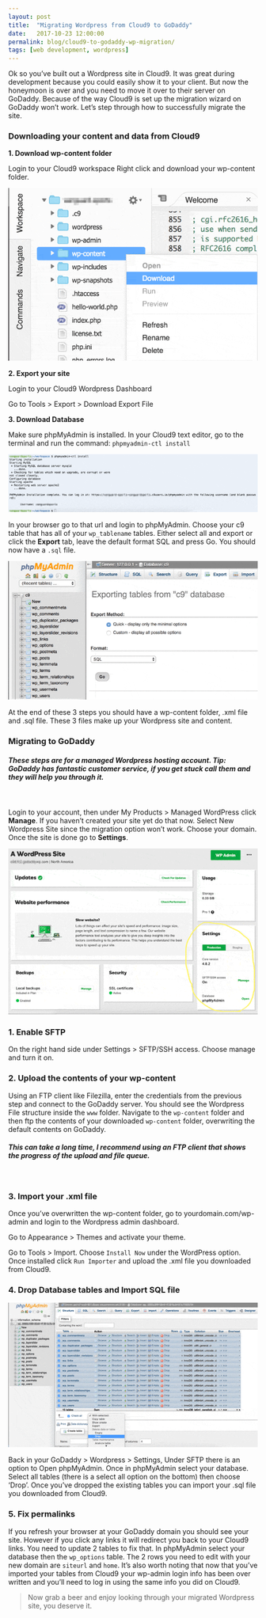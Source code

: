```yaml
---
layout: post
title:  "Migrating Wordpress from Cloud9 to GoDaddy"
date:   2017-10-23 12:00:00
permalink: blog/cloud9-to-godaddy-wp-migration/
tags: [web development, wordpress]
---
```


Ok so you’ve built out a Wordpress site in Cloud9. It was great during development because you could easily show it to your client. But now the honeymoon is over and you need to move it over to their server on GoDaddy. Because of the way Cloud9 is set up the migration wizard on GoDaddy won’t work. Let’s step through how to successfully migrate the site.

### Downloading your content and data from Cloud9

**1. Download wp-content folder**

Login to your Cloud9 workspace
Right click and download your wp-content folder.

![Download wp-content from c9](/images/wp-migration/c9-download.gif)

**2. Export your site**

Login to your Cloud9 Wordpress Dashboard

Go to Tools > Export > Download Export File

**3. Download Database**

Make sure phpMyAdmin is installed. In your Cloud9 text editor, go to the terminal and run the command:
`phpmyadmin-ctl install`

![Install phpMyAdmin on c9](/images/wp-migration/phpmyadmin-install.gif)

In your browser go to that url and login to phpMyAdmin. Choose your c9 table that has all of your `wp_tablename` tables. Either select all and export or click the **Export** tab, leave the default format SQL and press Go. You should now have a `.sql` file.

![Export .sql file](/images/wp-migration/sql-export.gif)


At the end of these 3 steps you should have a wp-content folder, .xml file and .sql file. These 3 files make up your Wordpress site and content.

### Migrating to GoDaddy

##### These steps are for a managed Wordpress hosting account. Tip: GoDaddy has fantastic customer service, if you get stuck call them and they will help you through it.
<br />

Login to your account, then under My Products > Managed WordPress click **Manage**. If you haven’t created your site yet do that now. Select New Wordpress Site since the migration option won’t work. Choose your domain. Once the site is done go to **Settings**.

![GoDaddy Settings](/images/wp-migration/godaddy-settings.gif)

### 1. Enable SFTP

On the right hand side under Settings > SFTP/SSH access. Choose manage and turn it on.

### 2. Upload the contents of your wp-content

Using an FTP client like Filezilla, enter the credentials from the previous step and connect to the GoDaddy server. You should see the Wordpress File structure inside the `www` folder. Navigate to the `wp-content` folder and then ftp the contents of your downloaded `wp-content` folder, overwriting the default contents on GoDaddy. 

##### This can take a long time, I recommend using an FTP client that shows the progress of the upload and file queue.
<br />

### 3. Import your .xml file
Once you’ve overwritten the wp-content folder, go to yourdomain.com/wp-admin and login to the Wordpress admin dashboard.

Go to Appearance > Themes and activate your theme.

Go to Tools > Import. Choose `Install Now` under the WordPress option. Once installed click `Run Importer` and upload the .xml file you downloaded from Cloud9.

### 4. Drop Database tables and Import SQL file
![Drop Tables](/images/wp-migration/drop-tables.gif)

Back in your GoDaddy > Wordpress > Settings, Under SFTP there is an option to Open phpMyAdmin. Once in phpMyAdmin select your database. Select all tables (there is a select all option on the bottom) then choose ‘Drop’. Once you’ve dropped the existing tables you can import your .sql file you downloaded from Cloud9.

### 5. Fix permalinks
If you refresh your browser at your GoDaddy domain you should see your site. However if you click any links it will redirect you back to your Cloud9 links. You need to update 2 tables to fix that. In phpMyAdmin select your database then the `wp_options` table. The 2 rows you need to edit with your new domain are `siteurl` and `home`. It’s also worth noting that now that you’ve imported your tables from Cloud9 your wp-admin login info has been over written and you’ll need to log in using the same info you did on Cloud9.

> Now grab a beer and enjoy looking through your migrated Wordpress site, you deserve it.
